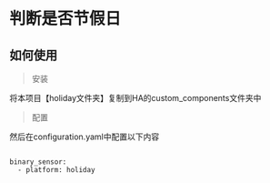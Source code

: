  # 判断是否节假日

 ## 如何使用

> 安装

 将本项目【holiday文件夹】复制到HA的custom_components文件夹中

> 配置

 然后在configuration.yaml中配置以下内容

```

binary_sensor:
  - platform: holiday

```
